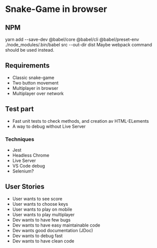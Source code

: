 # Snake-Game in browser

## NPM

yarn add --save-dev @babel/core @babel/cli @babel/preset-env
./node_modules/.bin/babel src --out-dir dist
Maybe webpack command should be used instead.

## Requirements

- Classic snake-game
- Two button movement
- Multiplayer in browser
- Multiplayer over network

## Test part

- Fast unit tests to check methods, and creation av HTML-ELements
- A way to debug without Live Server

### Techniques

- Jest
- Headless Chrome
- Live Server
- VS Code debug
- Selenium?

## User Stories

- User wants to see score
- User wants to choose keys
- User wants to play on mobile
- User wants to play multiplayer
- Dev wants to have few bugs
- Dev wants to have easy maintainable code
- Dev wants good documentation (JDoc)
- Dev wants to debug fast
- Dev wants to have clean code
